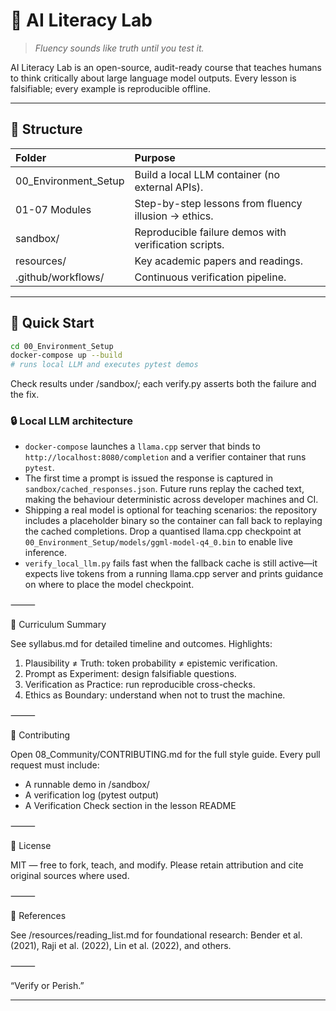 # 🧠 AI Literacy Lab

> *Fluency sounds like truth until you test it.*

AI Literacy Lab is an open-source, audit-ready course that teaches humans to think critically about large language model outputs. Every lesson is falsifiable; every example is reproducible offline.

---

## 📘 Structure

| Folder | Purpose |
|:--|:--|
| 00_Environment_Setup | Build a local LLM container (no external APIs). |
| 01-07 Modules | Step-by-step lessons from fluency illusion → ethics. |
| sandbox/ | Reproducible failure demos with verification scripts. |
| resources/ | Key academic papers and readings. |
| .github/workflows/ | Continuous verification pipeline. |

---

## 🚀 Quick Start

```bash
cd 00_Environment_Setup
docker-compose up --build
# runs local LLM and executes pytest demos
```

Check results under /sandbox/; each verify.py asserts both the failure and the fix.

### 🔒 Local LLM architecture

- `docker-compose` launches a `llama.cpp` server that binds to `http://localhost:8080/completion` and a verifier container that runs `pytest`.
- The first time a prompt is issued the response is captured in `sandbox/cached_responses.json`. Future runs replay the cached text, making the behaviour deterministic across developer machines and CI.
- Shipping a real model is optional for teaching scenarios: the repository includes a placeholder binary so the container can fall back to replaying the cached completions. Drop a quantised llama.cpp checkpoint at `00_Environment_Setup/models/ggml-model-q4_0.bin` to enable live inference.
- `verify_local_llm.py` fails fast when the fallback cache is still active—it expects live tokens from a running llama.cpp server and prints guidance on where to place the model checkpoint.

⸻

🧩 Curriculum Summary

See syllabus.md for detailed timeline and outcomes.
Highlights:
1. Plausibility ≠ Truth: token probability ≠ epistemic verification.
2. Prompt as Experiment: design falsifiable questions.
3. Verification as Practice: run reproducible cross-checks.
4. Ethics as Boundary: understand when not to trust the machine.

⸻

🧰 Contributing

Open 08_Community/CONTRIBUTING.md for the full style guide.
Every pull request must include:
- A runnable demo in /sandbox/
- A verification log (pytest output)
- A Verification Check section in the lesson README

⸻

📜 License

MIT — free to fork, teach, and modify.
Please retain attribution and cite original sources where used.

⸻

🔗 References

See /resources/reading_list.md for foundational research:
Bender et al. (2021), Raji et al. (2022), Lin et al. (2022), and others.

⸻

“Verify or Perish.”

---
